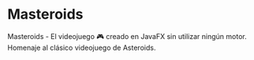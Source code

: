# Masteroids
Masteroids - El videojuego 🎮 creado en JavaFX sin utilizar ningún motor. Homenaje al clásico videojuego de Asteroids.

